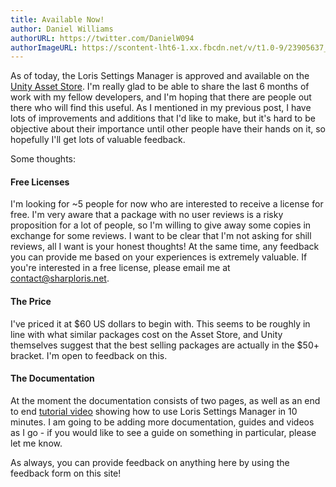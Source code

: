 ```yaml
---
title: Available Now!
author: Daniel Williams
authorURL: https://twitter.com/DanielW094
authorImageURL: https://scontent-lht6-1.xx.fbcdn.net/v/t1.0-9/23905637_10155516138994064_6909297686393900755_n.jpg?_nc_cat=104&_nc_ht=scontent-lht6-1.xx&oh=0da647cbbf726d75a4907434112a335d&oe=5CF34057
---
```


As of today, the Loris Settings Manager is approved and available on the [Unity Asset Store](https://assetstore.unity.com/packages/tools/utilities/loris-settings-manager-139326). I'm really glad to be able to share the last 6 months of work with my fellow developers, and I'm hoping that there are people out there who will find this useful. As I mentioned in my previous post, I have lots of improvements and additions that I'd like to make, but it's hard to be objective about their importance until other people have their hands on it, so hopefully I'll get lots of valuable feedback.

<!--truncate-->

Some thoughts:

#### Free Licenses
I'm looking for ~5 people for now who are interested to receive a license for free. I'm very aware that a package with no user reviews is a risky proposition for a lot of people, so I'm willing to give away some copies in exchange for some reviews. I want to be clear that I'm not asking for shill reviews, all I want is your honest thoughts! At the same time, any feedback you can provide me based on your experiences is extremely valuable. If you're interested in a free license, please email me at [contact@sharploris.net](mailto:contact@sharploris.net).

#### The Price
I've priced it at $60 US dollars to begin with. This seems to be roughly in line with what similar packages cost on the Asset Store, and Unity themselves suggest that the best selling packages are actually in the $50+ bracket. I'm open to feedback on this.

#### The Documentation
At the moment the documentation consists of two pages, as well as an end to end [tutorial video](https://youtu.be/rBYJuimt7DQ) showing how to use Loris Settings Manager in 10 minutes. I am going to be adding more documentation, guides and videos as I go - if you would like to see a guide on something in particular, please let me know.

As always, you can provide feedback on anything here by using the feedback form on this site!